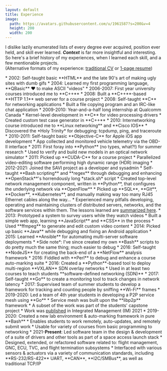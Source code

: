 ```yaml
---
layout: default
title: Experience
image:
  path: https://avatars.githubusercontent.com/u/1961587?s=200&v=4
  height: 200
  width: 200
---
```


I dislike lazily enumerated lists of every degree ever acquired, position ever held, and skill ever learned.
***Context*** is far more insightful and interesting.
So here's a brief history of my experiences, when I learned each skill, and a few mentionable projects.  
(Alternative formats of my experience: <a href="/assets/files/cv.pdf" target="_blank">traditional CV</a> or <a href="/assets/files/resume.pdf" target="_blank">1-page resume</a>)

<div markdown="1" id="exp-history">
* 2002: Self-taught basic **HTML** and the late 90's art of making ugly sites with dumb gifs
* 2004: Learned my first programming language, **QBasic** ❤  to make ASCII "videos"
* 2006-2007: First year university courses introduced me to **C++**
  * 2008: Built a **C++**-based **HTTP 1.1** web server for a course project
* 2008: Self-taught **C** for networking applications
  * Built a file copying program and an IRC-like chat application
* 2009-2010: Year-and-a-half long internship at Qualcomm Canada
  * Kernel-level development in **C** for video processing drivers
  * Created custom test case generator in **C++**
* 2010: Internetworking course introduced me to **Linux networking** and **Cisco IOS**
  * Discovered the *Holy Trinity* for debugging: tcpdump, ping, and traceroute
* 2010-2011: Self-taught basic **Objective-C** for Apple iOS app development
  * App collected and monitored vehicle telemetry via the OBD-II interface
* 2011: First foray into **Python** (no types, what?!) for summer research
  * Used to verify and build new models in an optical network simulator
* 2011: Picked up **CUDA-C** for a course project
  * Parallelized video-editing software performing high dynamic range (HDR) imaging
* 2012-2021: Joined the SAVI project as a developer and sysadmin
  * Self-taught **Bash scripting**  and **regex** through debugging and enhancing **OpenStack**'s horrendously long *stack.sh* script
  * Created top-level network management component, written in **Python**, that configures the underlying network via **OpenFlow**
  * Picked up **SQL**, **Git**, **Docker**, **Kubernetes**, and manually making way too many RJ45 Ethernet cables along the way...
  * Experienced many pitfalls developing, operating and maintaining clusters of distributed servers, networks, and the software services within them. The lessons learned are 
<a href="https://www.researchgate.net/publication/326276763_Deploying_a_Multi-Tier_Heterogeneous_Cloud_Experiences_and_Lessons_from_the_SAVI_Testbed" target="_blank">summarized here</a>.
* 2013: Prototyped a system to survey users while they watch videos
  * Built a simple web app, learning **JavaScript** and **CSS** in the process
  * Used **ffmpeg** to generate and edit custom video content
* 2014: Picked up basic **Java** while debugging and fixing an Android application
* 2015: Learned **Ansible** for automating multi-server software deployments
  * *Side note*: I've since created my own **Bash** scripts to do pretty much the same thing; much easier to debug
* 2016: Self-taught **NodeJS** for creating the back-end of a **NetFlow** analysis framework
* 2016: Fiddled with **Perl** to debug and enhance a course auto-marking suite
* 2016: Created a **Python**-based tool to deploy multi-region **VXLAN** SDN overlay networks
  * Used in at least two courses to teach students **software-defined networking (SDN)**
* 2017: Self-taught **Go** to create a monitoring tool to track changes in network latency
* 2017: Supervised team of summer students to develop a framework for tracking and counting people by sniffing **Wi-Fi** frames
* 2019-2020: Led a team of 4th year students in developing a P2P service mesh using **Go**
  * Service mesh was built upon the **libp2p** framework
  * A subset of the work was part of the students' capstone project
  * Work was <a href="https://www.researchgate.net/publication/351707839_PhysarumSM_P2P_Service_Discovery_and_Allocation_in_Dynamic_Edge_Networks" target="_blank">published</a> in Integrated Management (IM) 2021
* 2019-2020: Created a new lab environment & auto-marking framework in pure **Bash**
  * Enables students to work remotely, auto-updates, and remotely submit work
  * Usable for variety of courses from basic programming to networking
* 2021-<b>Present</b>: Led software team in the design & development of a suite of drivers and other tools as part of a space access launch stack
  * Designed, extended, or refactored software related to: flight management, GNC, ECU, TVC, and flight termination subsystems
  * Interfaced with various sensors & actuators via a variety of communication standards, including **RS-232/RS-422** UART, **CAN**, **I2C/SMBus**, as well as traditional TCP/IP

</div>
